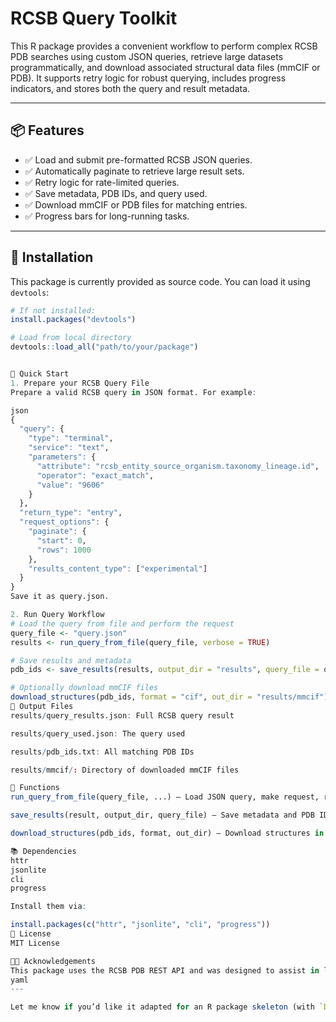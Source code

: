 # RCSB Query Toolkit

This R package provides a convenient workflow to perform complex RCSB PDB searches using custom JSON queries, retrieve large datasets programmatically, and download associated structural data files (mmCIF or PDB). It supports retry logic for robust querying, includes progress indicators, and stores both the query and result metadata.

---

## 📦 Features

- ✅ Load and submit pre-formatted RCSB JSON queries.
- ✅ Automatically paginate to retrieve large result sets.
- ✅ Retry logic for rate-limited queries.
- ✅ Save metadata, PDB IDs, and query used.
- ✅ Download mmCIF or PDB files for matching entries.
- ✅ Progress bars for long-running tasks.

---

## 🔧 Installation

This package is currently provided as source code. You can load it using `devtools`:

```r
# If not installed:
install.packages("devtools")

# Load from local directory
devtools::load_all("path/to/your/package")


🚀 Quick Start
1. Prepare your RCSB Query File
Prepare a valid RCSB query in JSON format. For example:

json
{
  "query": {
    "type": "terminal",
    "service": "text",
    "parameters": {
      "attribute": "rcsb_entity_source_organism.taxonomy_lineage.id",
      "operator": "exact_match",
      "value": "9606"
    }
  },
  "return_type": "entry",
  "request_options": {
    "paginate": {
      "start": 0,
      "rows": 1000
    },
    "results_content_type": ["experimental"]
  }
}
Save it as query.json.

2. Run Query Workflow
# Load the query from file and perform the request
query_file <- "query.json"
results <- run_query_from_file(query_file, verbose = TRUE)

# Save results and metadata
pdb_ids <- save_results(results, output_dir = "results", query_file = query_file)

# Optionally download mmCIF files
download_structures(pdb_ids, format = "cif", out_dir = "results/mmcif")
📂 Output Files
results/query_results.json: Full RCSB query result

results/query_used.json: The query used

results/pdb_ids.txt: All matching PDB IDs

results/mmcif/: Directory of downloaded mmCIF files

🔄 Functions
run_query_from_file(query_file, ...) – Load JSON query, make request, retry if needed.

save_results(result, output_dir, query_file) – Save metadata and PDB IDs.

download_structures(pdb_ids, format, out_dir) – Download structures in specified format.

📚 Dependencies
httr
jsonlite
cli
progress

Install them via:

install.packages(c("httr", "jsonlite", "cli", "progress"))
📜 License
MIT License

👩‍🔬 Acknowledgements
This package uses the RCSB PDB REST API and was designed to assist in large-scale structure-based analyses such as protein modeling, residue mapping, and drug discovery workflows.
yaml
---

Let me know if you’d like it adapted for an R package skeleton (with `DESCRIPTION`, `NAMESPACE`
